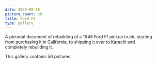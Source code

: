 ```yaml
---
date: 2025-08-18
picture_count: 50
title: Ford F1
type: gallery
---
```


A pictorial document of rebuilding of a 1948 Ford F1 pickup truck, starting from purchasing it in California, to shipping it over to Karachi and completely rebuilding it.

This gallery contains 50 pictures.